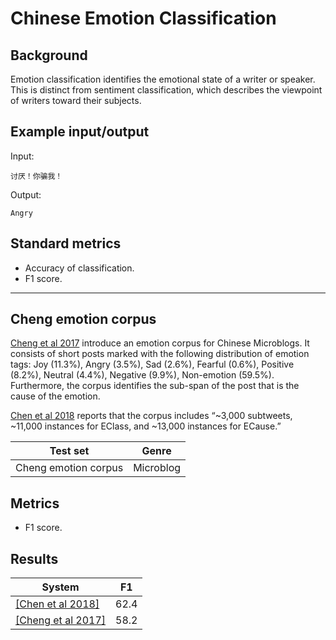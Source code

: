 # Chinese Emotion Classification

## Background

Emotion classification identifies the emotional state of a writer or speaker.  This is distinct from sentiment classification, which describes the viewpoint of writers toward their subjects.

## Example input/output

Input:

```
讨厌！你骗我！
```
Output:

```
Angry
```

## Standard metrics

- Accuracy of classification.
- F1 score.

---

## Cheng emotion corpus

[Cheng et al 2017](https://dl.acm.org/citation.cfm?id=3132684) introduce an emotion corpus for Chinese Microblogs.  It consists of short posts marked with the following distribution of emotion tags:  Joy (11.3%), Angry (3.5%), Sad (2.6%), Fearful (0.6%), Positive (8.2%), Neutral (4.4%), Negative (9.9%), Non-emotion (59.5%).  Furthermore, the corpus identifies the sub-span of the post that is the cause of the emotion.

[Chen et al 2018](http://aclweb.org/anthology/D18-1066) reports that the corpus includes “~3,000 subtweets, ~11,000 instances for EClass, and ~13,000 instances for ECause.”

|  Test set | Genre |
| --- | --- |
|  Cheng emotion corpus | Microblog |

## Metrics
- F1 score.

## Results

|  System | F1 |
| --- | --- |
|  [[Chen et al 2018]](http://aclweb.org/anthology/D18-1066) | 62.4 |
|  [[Cheng et al 2017]](https://dl.acm.org/citation.cfm?id=3132684) | 58.2 |




